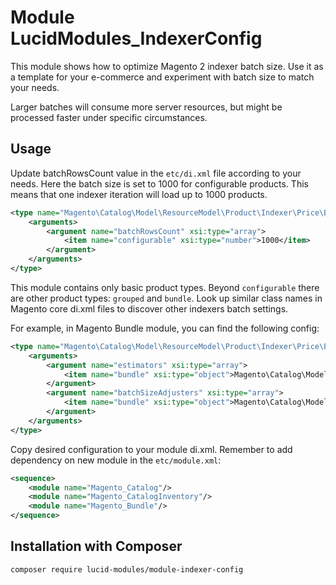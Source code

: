 # Module LucidModules_IndexerConfig
This module shows how to optimize Magento 2 indexer batch size.
Use it as a template for your e-commerce and experiment with batch size to match your needs.

Larger batches will consume more server resources, but might be processed faster under specific circumstances.

## Usage
Update batchRowsCount value in the `etc/di.xml` file according to your needs. 
Here the batch size is set to 1000 for configurable products.
This means that one indexer iteration will load up to 1000 products.
```xml
<type name="Magento\Catalog\Model\ResourceModel\Product\Indexer\Price\BatchSizeCalculator">
    <arguments>
        <argument name="batchRowsCount" xsi:type="array">
            <item name="configurable" xsi:type="number">1000</item>
        </argument>
    </arguments>
</type>
```

This module contains only basic product types. Beyond `configurable` there are other product types: `grouped` and `bundle`.
Look up similar class names in Magento core di.xml files to discover other indexers batch settings.

For example, in Magento Bundle module, you can find the following config:
```xml
<type name="Magento\Catalog\Model\ResourceModel\Product\Indexer\Price\BatchSizeCalculator">
    <arguments>
        <argument name="estimators" xsi:type="array">
            <item name="bundle" xsi:type="object">Magento\Catalog\Model\Indexer\Price\CompositeProductBatchSizeManagement</item>
        </argument>
        <argument name="batchSizeAdjusters" xsi:type="array">
            <item name="bundle" xsi:type="object">Magento\Catalog\Model\ResourceModel\Product\Indexer\Price\CompositeProductBatchSizeAdjuster</item>
        </argument>
    </arguments>
</type>
```

Copy desired configuration to your module di.xml. Remember to add dependency on new module in the `etc/module.xml`:
```xml
<sequence>
    <module name="Magento_Catalog"/>
    <module name="Magento_CatalogInventory"/>
    <module name="Magento_Bundle"/>
</sequence>
```

## Installation with Composer
`composer require lucid-modules/module-indexer-config`
